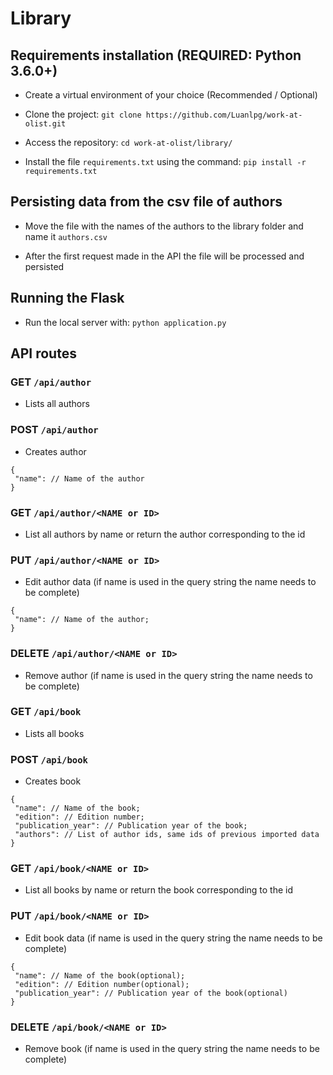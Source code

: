 # Library

## Requirements installation (REQUIRED: Python 3.6.0+)

- Create a virtual environment of your choice (Recommended / Optional)

- Clone the project: `git clone https://github.com/Luanlpg/work-at-olist.git`

- Access the repository: `cd work-at-olist/library/`

- Install the file `requirements.txt` using the command: `pip install -r requirements.txt`

## Persisting data from the csv file of authors

- Move the file with the names of the authors to the library folder and name it `authors.csv`

- After the first request made in the API the file will be processed and persisted

## Running the Flask

- Run the local server with: `python application.py`

## API routes

### GET `/api/author`
- Lists all authors

### POST `/api/author`
- Creates author
```
{
 "name": // Name of the author
}
```

### GET `/api/author/<NAME or ID>`
- List all authors by name or return the author corresponding to the id

### PUT `/api/author/<NAME or ID>`
- Edit author data (if name is used in the query string the name needs to be complete)
```
{
 "name": // Name of the author;
}
```

### DELETE `/api/author/<NAME or ID>`
- Remove author (if name is used in the query string the name needs to be complete)

### GET `/api/book`
- Lists all books

### POST `/api/book`
- Creates book
```
{
 "name": // Name of the book;
 "edition": // Edition number;
 "publication_year": // Publication year of the book;
 "authors": // List of author ids, same ids of previous imported data
}
```

### GET `/api/book/<NAME or ID>`
- List all books by name or return the book corresponding to the id

### PUT `/api/book/<NAME or ID>`
- Edit book data (if name is used in the query string the name needs to be complete)
```
{
 "name": // Name of the book(optional);
 "edition": // Edition number(optional);
 "publication_year": // Publication year of the book(optional)
}
```

### DELETE `/api/book/<NAME or ID>`
- Remove book (if name is used in the query string the name needs to be complete)
